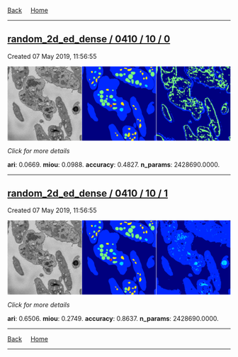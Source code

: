 
[Back](..)&nbsp;&nbsp;&nbsp;&nbsp;&nbsp;[Home](https://leapmanlab.github.io/snapshots)

---

<div class="summary"><a href="0"><h2>random_2d_ed_dense / 0410 / 10 / 0</h2></a><p>Created 07 May 2019, 11:56:55
</p><a href="0"><img src="0/media/summary.png" align="center"></a><p>
<i>Click for more details</i>
</p></div>

**ari**: 0.0669. **miou**: 0.0988. **accuracy**: 0.4827. **n_params**: 2428690.0000. 

---

<div class="summary"><a href="1"><h2>random_2d_ed_dense / 0410 / 10 / 1</h2></a><p>Created 07 May 2019, 11:56:55
</p><a href="1"><img src="1/media/summary.png" align="center"></a><p>
<i>Click for more details</i>
</p></div>

**ari**: 0.6506. **miou**: 0.2749. **accuracy**: 0.8637. **n_params**: 2428690.0000. 

---

[Back](..)&nbsp;&nbsp;&nbsp;&nbsp;&nbsp;[Home](https://leapmanlab.github.io/snapshots)

---